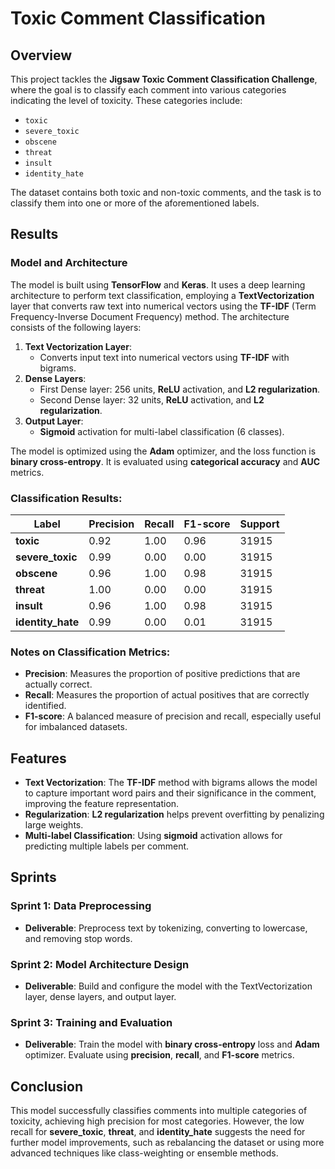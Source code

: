 # Toxic Comment Classification

## Overview
This project tackles the **Jigsaw Toxic Comment Classification Challenge**, where the goal is to classify each comment into various categories indicating the level of toxicity. These categories include:

- `toxic`
- `severe_toxic`
- `obscene`
- `threat`
- `insult`
- `identity_hate`

The dataset contains both toxic and non-toxic comments, and the task is to classify them into one or more of the aforementioned labels.

## Results

### Model and Architecture
The model is built using **TensorFlow** and **Keras**. It uses a deep learning architecture to perform text classification, employing a **TextVectorization** layer that converts raw text into numerical vectors using the **TF-IDF** (Term Frequency-Inverse Document Frequency) method. The architecture consists of the following layers:

1. **Text Vectorization Layer**: 
   - Converts input text into numerical vectors using **TF-IDF** with bigrams.
2. **Dense Layers**: 
   - First Dense layer: 256 units, **ReLU** activation, and **L2 regularization**.
   - Second Dense layer: 32 units, **ReLU** activation, and **L2 regularization**.
3. **Output Layer**: 
   - **Sigmoid** activation for multi-label classification (6 classes).

The model is optimized using the **Adam** optimizer, and the loss function is **binary cross-entropy**. It is evaluated using **categorical accuracy** and **AUC** metrics.

### Classification Results:

| **Label**        | **Precision** | **Recall** | **F1-score** | **Support** |
|------------------|---------------|------------|--------------|-------------|
| **toxic**        | 0.92          | 1.00       | 0.96         | 31915       |
| **severe_toxic** | 0.99          | 0.00       | 0.00         | 31915       |
| **obscene**      | 0.96          | 1.00       | 0.98         | 31915       |
| **threat**       | 1.00          | 0.00       | 0.00         | 31915       |
| **insult**       | 0.96          | 1.00       | 0.98         | 31915       |
| **identity_hate**| 0.99          | 0.00       | 0.01         | 31915       |

### Notes on Classification Metrics:
- **Precision**: Measures the proportion of positive predictions that are actually correct.
- **Recall**: Measures the proportion of actual positives that are correctly identified.
- **F1-score**: A balanced measure of precision and recall, especially useful for imbalanced datasets.
  
## Features

- **Text Vectorization**: The **TF-IDF** method with bigrams allows the model to capture important word pairs and their significance in the comment, improving the feature representation.
- **Regularization**: **L2 regularization** helps prevent overfitting by penalizing large weights.
- **Multi-label Classification**: Using **sigmoid** activation allows for predicting multiple labels per comment.

## Sprints

### Sprint 1: Data Preprocessing
- **Deliverable**: Preprocess text by tokenizing, converting to lowercase, and removing stop words.

### Sprint 2: Model Architecture Design
- **Deliverable**: Build and configure the model with the TextVectorization layer, dense layers, and output layer.

### Sprint 3: Training and Evaluation
- **Deliverable**: Train the model with **binary cross-entropy** loss and **Adam** optimizer. Evaluate using **precision**, **recall**, and **F1-score** metrics.

## Conclusion

This model successfully classifies comments into multiple categories of toxicity, achieving high precision for most categories. However, the low recall for **severe_toxic**, **threat**, and **identity_hate** suggests the need for further model improvements, such as rebalancing the dataset or using more advanced techniques like class-weighting or ensemble methods.

